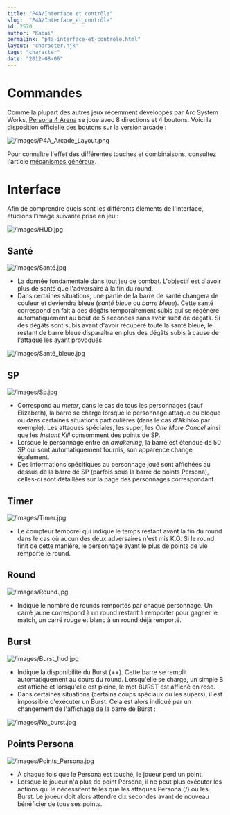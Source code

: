 ```yaml
---
title: "P4A/Interface et contrôle"
slug:  "P4A/Interface_et_contrôle"
id: 2570
author: "Kabai"
permalink: "p4a-interface-et-controle.html"
layout: "character.njk"
tags: "character"
date: "2012-08-06"
---
```


# Commandes

Comme la plupart des autres jeux récemment développés par Arc System
Works, [Persona 4 Arena](Persona_4_Arena) se joue avec 8
directions et 4 boutons. Voici la disposition officielle des boutons sur
la version arcade :

![](/images/P4A_Arcade_Layout.png "/images/P4A_Arcade_Layout.png")

Pour connaître l'effet des différentes touches et combinaisons,
consultez l'article [mécanismes généraux](P4A/Mécanismes).

# Interface

Afin de comprendre quels sont les différents éléments de l'interface,
étudions l'image suivante prise en jeu :  
  
![](/images/HUD.jpg "/images/HUD.jpg")

## Santé

![](/images/Santé.jpg "/images/Santé.jpg")

- La donnée fondamentale dans tout jeu de combat. L'objectif est d'avoir
  plus de santé que l'adversaire à la fin du round.
- Dans certaines situations, une partie de la barre de santé changera de
  couleur et deviendra bleue (*santé bleue* ou *barre bleue*). Cette
  santé correspond en fait à des dégâts temporairement subis qui se
  régénère automatiquement au bout de 5 secondes sans avoir subit de
  dégâts. Si des dégâts sont subis avant d'avoir récupéré toute la santé
  bleue, le restant de barre bleue disparaîtra en plus des dégâts subis
  à cause de l'attaque les ayant provoqués.

![](/images/Santé_bleue.jpg "/images/Santé_bleue.jpg")

## SP

![](/images/Sp.jpg "/images/Sp.jpg")

- Correspond au *meter*, dans le cas de tous les personnages (sauf
  Elizabeth), la barre se charge lorsque le personnage attaque ou bloque
  ou dans certaines situations particulières (dans le cas d'Akihiko par
  exemple). Les attaques spéciales, les super, les *One More Cancel*
  ainsi que les *Instant Kill* consomment des points de SP.
- Lorsque le personnage entre en *awakening*, la barre est étendue de 50
  SP qui sont automatiquement fournis, son apparence change également.
- Des informations spécifiques au personnage joué sont affichées au
  dessus de la barre de SP (parfois sous la barre de points Persona),
  celles-ci sont détaillées sur la page des personnages correspondant.

## Timer

![](/images/Timer.jpg "/images/Timer.jpg")

- Le compteur temporel qui indique le temps restant avant la fin du
  round dans le cas où aucun des deux adversaires n'est mis K.O. Si le
  round finit de cette manière, le personnage ayant le plus de points de
  vie remporte le round.

## Round

![](/images/Round.jpg "/images/Round.jpg")

- Indique le nombre de rounds remportés par chaque personnage. Un carré
  jaune correspond à un round restant à remporter pour gagner le match,
  un carré rouge et blanc à un round déjà remporté.

## Burst

![](/images/Burst_hud.jpg "/images/Burst_hud.jpg")

- Indique la disponibilité du Burst (++). Cette barre se remplit
  automatiquement au cours du round. Lorsqu'elle se charge, un simple B
  est affiché et lorsqu'elle est pleine, le mot BURST est affiché en
  rose.
- Dans certaines situations (certains coups spéciaux ou les supers), il
  est impossible d'exécuter un Burst. Cela est alors indiqué par un
  changement de l'affichage de la barre de Burst :

![](/images/No_burst.jpg "/images/No_burst.jpg")

## Points Persona

![](/images/Points_Persona.jpg "/images/Points_Persona.jpg")

- À chaque fois que le Persona est touché, le joueur perd un point.
- Lorsque le joueur n'a plus de point Persona, il ne peut plus exécuter
  les actions qui le nécessitent telles que les attaques Persona (/) ou
  les Burst. Le joueur doit alors attendre dix secondes avant de nouveau
  bénéficier de tous ses points.
